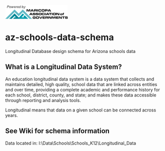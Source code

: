 <div class="row">
  <div class="column">
    <img src="./logos/MAG-logo1.png" width="200">
  </div>
</div>

# az-schools-data-schema #

Longitudinal Database design schema for Arizona schools data

## What is a Longitudinal Data System? ##
An education longitudinal data system is a data system that collects and maintains detailed, high quality, school data that are linked across entities and over time, providing a complete academic and performance history for each school, district, county, and state; and makes these data accessible through reporting and analysis tools.

Longitudinal means that data on a given school can be connected across years.

## See Wiki for schema information ##

Data located in: I:\Data\Schools\Schools_K12\Longitudinal_Data

